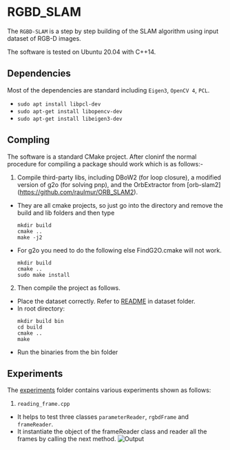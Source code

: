 # RGBD_SLAM

The `RGBD-SLAM` is a step by step building of the SLAM algorithm using input dataset of RGB-D images.

The software is tested on Ubuntu 20.04 with C++14.

## Dependencies
Most of the dependencies are standard including `Eigen3`, `OpenCV 4`, `PCL`.
* `sudo apt install libpcl-dev`
* `sudo apt-get install libopencv-dev` 
* `sudo apt-get install libeigen3-dev`

## Compling
The software is a standard CMake project. After cloninf the normal procedure for compiling a package should work which is as follows:-
1. Compile third-party libs, including DBoW2 (for loop closure), a modified version of g2o (for solving pnp), and the OrbExtractor from [orb-slam2] (https://github.com/raulmur/ORB_SLAM2).
  * They are all cmake projects, so just go into the directory and remove the build and lib folders and then type
    ```
    mkdir build
    cmake ..
    make -j2
    ```
  * For g2o you need to do the following else FindG2O.cmake will not work.
    ```
    mkdir build
    cmake ..
    sudo make install
    ```
  2. Then compile the project as follows.
  
  * Place the dataset correctly. Refer to [README](https://github.com/Rajat-Arora/RGBD-SLAM/tree/main/cpp_style/dataset) in dataset folder.
  * In root directory:
    ```
    mkdir build bin
    cd build
    cmake ..
    make
      ```
   *  Run the binaries from the bin folder
  
## Experiments
The [experiments](https://github.com/Rajat-Arora/RGBD-SLAM/tree/main/cpp_style/experiments) folder contains various experiments shown as follows:
1. `reading_frame.cpp` 
  * It helps to test three classes `parameterReader`, `rgbdFrame` and `frameReader`.
  * It instantiate the object of the frameReader class and reader all the frames by calling the next method.
   ![Output](https://user-images.githubusercontent.com/97186785/170851842-fb3cf952-6902-4a4a-ac03-f533f50670b7.gif)

   




